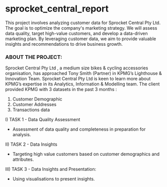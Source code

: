 # sprocket_central_report
This project involves analyzing customer data for Sprocket Central Pty Ltd. The goal is to optimize the company's marketing strategy. We will assess data quality, target high-value customers, and develop a data-driven marketing plan. By leveraging customer data, we aim to provide valuable insights and recommendations to drive business growth.

### ABOUT THE PROJECT:

Sprocket Central Pty Ltd , a medium size bikes & cycling accessories organisation, has approached Tony Smith (Partner) in KPMG’s Lighthouse & Innovation Team. Sprocket Central Pty Ltd is keen to learn more about KPMG’s expertise in its Analytics, Information & Modelling team. The client provided KPMG with 3 datasets in the past 3 months :
1. Customer Demographic
2. Customer Addresses
3. Transactions data

I) TASK 1 - Data Quality Assessment
- Assessment of data quality and completeness in preparation for analysis. 

II) TASK 2 - Data Insights

- Targeting high value customers based on customer demographics and attributes. 

III) TASK 3 - Data Insights and Presentation:

- Using visualisations to present insights.
